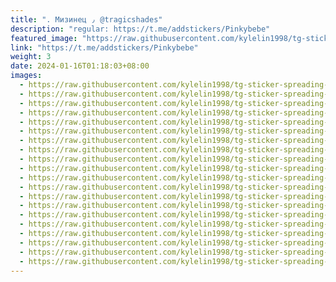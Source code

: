 ```yaml
---
title: ". Мизинец ٫ @tragicshades"
description: "regular: https://t.me/addstickers/Pinkybebe"
featured_image: "https://raw.githubusercontent.com/kylelin1998/tg-sticker-spreading-worldwide-images/main/img/2a3e08df-601f-4ebd-a730-7c1d37f8b61c.jpg"
link: "https://t.me/addstickers/Pinkybebe"
weight: 3
date: 2024-01-16T01:18:03+08:00
images:
  - https://raw.githubusercontent.com/kylelin1998/tg-sticker-spreading-worldwide-images/main/img/2a3e08df-601f-4ebd-a730-7c1d37f8b61c.jpg
  - https://raw.githubusercontent.com/kylelin1998/tg-sticker-spreading-worldwide-images/main/img/29ad53fb-c501-438f-a485-2f19a67c675f.jpg
  - https://raw.githubusercontent.com/kylelin1998/tg-sticker-spreading-worldwide-images/main/img/47e642eb-2ad4-461b-a255-aedb488082a2.jpg
  - https://raw.githubusercontent.com/kylelin1998/tg-sticker-spreading-worldwide-images/main/img/f8925f0a-e733-459c-974c-44f0782c6912.jpg
  - https://raw.githubusercontent.com/kylelin1998/tg-sticker-spreading-worldwide-images/main/img/8c5b1d90-d16f-449f-b6f9-805e07aa4b42.jpg
  - https://raw.githubusercontent.com/kylelin1998/tg-sticker-spreading-worldwide-images/main/img/2b88f3f6-a69d-4713-87e4-46bdf4838380.jpg
  - https://raw.githubusercontent.com/kylelin1998/tg-sticker-spreading-worldwide-images/main/img/a7137e12-f6bd-4932-97cf-bd2532c8a021.jpg
  - https://raw.githubusercontent.com/kylelin1998/tg-sticker-spreading-worldwide-images/main/img/ea41b547-dbcc-4afd-af17-204a55d152fe.jpg
  - https://raw.githubusercontent.com/kylelin1998/tg-sticker-spreading-worldwide-images/main/img/011c8553-8abc-4aba-bf58-692f31eac3c9.jpg
  - https://raw.githubusercontent.com/kylelin1998/tg-sticker-spreading-worldwide-images/main/img/fcc2d1ff-bede-46ea-96ac-208a280aa59b.jpg
  - https://raw.githubusercontent.com/kylelin1998/tg-sticker-spreading-worldwide-images/main/img/d6a122ed-f8e7-4156-9ab0-5f554f9309c3.jpg
  - https://raw.githubusercontent.com/kylelin1998/tg-sticker-spreading-worldwide-images/main/img/0098760d-db55-42da-8af1-c162e2688d75.jpg
  - https://raw.githubusercontent.com/kylelin1998/tg-sticker-spreading-worldwide-images/main/img/08f1cd58-58e5-4b20-8c4c-656ec34af016.jpg
  - https://raw.githubusercontent.com/kylelin1998/tg-sticker-spreading-worldwide-images/main/img/b86c108f-9199-4d96-903f-42220d89966c.jpg
  - https://raw.githubusercontent.com/kylelin1998/tg-sticker-spreading-worldwide-images/main/img/d70b81ae-ca3b-49ec-ac6a-ddfeba572a8f.jpg
  - https://raw.githubusercontent.com/kylelin1998/tg-sticker-spreading-worldwide-images/main/img/3f7e6e05-5dd7-4107-9256-7548a865680d.jpg
  - https://raw.githubusercontent.com/kylelin1998/tg-sticker-spreading-worldwide-images/main/img/ce289d18-24a4-4709-b7a3-bf4610d2ea97.jpg
  - https://raw.githubusercontent.com/kylelin1998/tg-sticker-spreading-worldwide-images/main/img/04524210-849d-43cc-932c-e6b77dad79e7.jpg
  - https://raw.githubusercontent.com/kylelin1998/tg-sticker-spreading-worldwide-images/main/img/2444cfc0-8eae-42c2-abf2-b1dc6b35c8e7.jpg
  - https://raw.githubusercontent.com/kylelin1998/tg-sticker-spreading-worldwide-images/main/img/d830ddae-148e-4842-98ef-631500f0f4df.jpg
---
```

